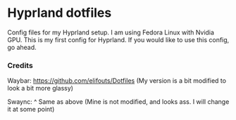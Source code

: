 # Hyprland dotfiles
Config files for my Hyprland setup. I am using Fedora Linux with Nvidia GPU.
This is my first config for Hyprland. If you would like to use this config, go ahead.

### Credits
Waybar: https://github.com/elifouts/Dotfiles (My version is a bit modified to look a bit more glassy)

Swaync: ^ Same as above (Mine is not modified, and looks ass. I will change it at some point)